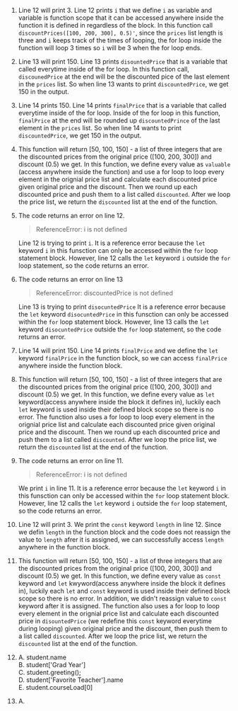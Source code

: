 1. Line 12 will print 3. 
   Line 12 prints `i` that we define `i` as variable and variable is function scope that it can be accessed anywhere inside the function it is defined in regardless of the block. In this function call ```discountPrices([100, 200, 300], 0.5)'```, since the `prices` list length is three and `i` keeps track of the times of looping, the for loop inside the function will loop 3 times so `i` will be 3 when the for loop ends.
2. Line 13 will print 150. 
   Line 13 prints `disountedPrice` that is a variable that called everytime inside of the for loop. In this function call, `discounedPrice` at the end will be the discounted pice of the last element in the `prices` list. So when line 13 wants to print `discountedPrice`, we get 150 in the output.
3. Line 14 prints 150. 
   Line 14 prints `finalPrice` that is a variable that called everytime inside of the for loop. Inside of the for loop in this function, `finalPrice` at the end will be rounded up `discountedPrince` of the last element in the `prices` list. So when line 14 wants to print `discountedPrice`, we get 150 in the output.
4. This function will return [50, 100, 150] - a list of three integers that are the discounted prices from the original price ([100, 200, 300]) and discount (0.5) we get.
   In this function, we define every value as `valuable` (access anywhere inside the function) and use a for loop to loop every element in the orignial price list and calculate each discounted price given original price and the discount. Then we round up each discounted price and push them to a list called `discounted`. After we loop the price list, we return the `discounted` list at the end of the function.
5. The code returns an error on line 12. 
   >ReferenceError: i is not defined

   Line 12 is trying to print `i`. It is a reference error because the `let` keyword `i` in this funsction can only be accessed within the `for` loop statement block. However, line 12 calls the `let` keyword `i` outside the `for` loop statement, so the code returns an error.
6. The code returns an error on line 13 
   >ReferenceError: discountedPrice is not defined

   Line 13 is trying to print `disocuntedPrice` It is a reference error because the `let` keyword `disocuntedPrice` in this funsction can only be accessed within the `for` loop statement block. However, line 13 calls the `let` keyword `disocuntedPrice` outside the `for` loop statement, so the code returns an error.
7. Line 14 will print 150. 
   Line 14 prints `finalPrice` and we define the `let` keyword `finalPrice` in the function block, so we can access `finalPrice` anywhere inside the function block. 
8. This function will return [50, 100, 150] - a list of three integers that are the discounted prices from the original price ([100, 200, 300]) and discount (0.5) we get.
   In this function, we define every value as `let` keyword(access anywhere inside the block it defines in), luckily each `let` keyword is used inside their defined block scope so there is no error. The function also uses a for loop to loop every element in the orignial price list and calculate each discounted price given original price and the discount. Then we round up each discounted price and push them to a list called `discounted`. After we loop the price list, we return the `discounted` list at the end of the function.
9.  The code returns an error on line 11. 
    >ReferenceError: i is not defined
    
    We print `i` in line 11. It is a reference error because the `let` keyword `i` in this funsction can only be accessed within the `for` loop statement block. However, line 12 calls the `let` keyword `i` outside the `for` loop statement, so the code returns an error.
10. Line 12 will print 3. 
    We print the `const` keyword `length` in line 12. Since we defin `length` in the function block and the code does not reassign the value to `length` afrer it is assigned, we can successfully access `length` anywhere in the function block.
11. This function will return [50, 100, 150] - a list of three integers that are the discounted prices from the original price ([100, 200, 300]) and discount (0.5) we get. 
     In this function, we define every value as `const` keyword and `let` kwyword(access anywhere inside the block it defines in), luckily each `let` and `const` keyword is used inside their defined block scope so there is no error. In addition, we didn't reassign value to `const` keyword after it is assigned. The function also uses a for loop to loop every element in the orignial price list and calculate each discounted price in `disountedPrice` (we redefine this `const` keyword everytime during looping) given original price and the discount, then push them to a list called `discounted`. After we loop the price list, we return the `discounted` list at the end of the function.
12. A. student.name <br>
    B. student['Grad Year'] <br>
    C. student.greeting(); <br>
    D. student['Favorite Teacher'].name <br>
    E. student.courseLoad[0]
13. A. 
